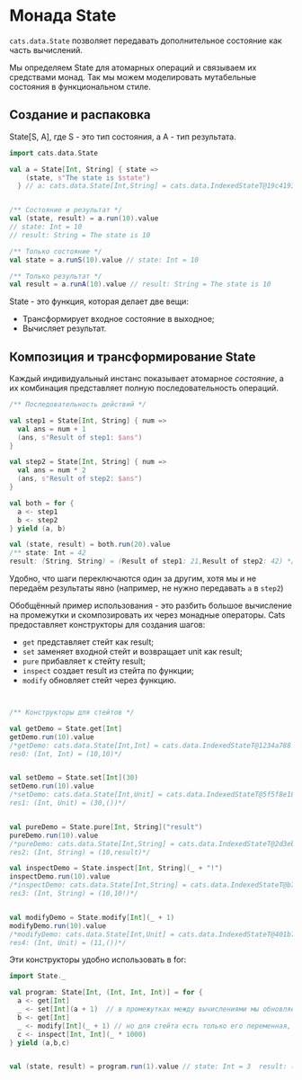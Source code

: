 # Монада State

`cats.data.State` позволяет передавать дополнительное состояние как часть вычислений.

Мы определяем State для атомарных операций и связываем их средствами монад. Так мы можем моделировать мутабельные состояния в функциональном стиле.

## Создание и распаковка

State[S, A], где S - это тип состояния, а A - тип результата.

```scala
import cats.data.State

val a = State[Int, String] { state =>
    (state, s"The state is $state")
  } // a: cats.data.State[Int,String] = cats.data.IndexedStateT@19c4193e


/** Состояние и результат */
val (state, result) = a.run(10).value
// state: Int = 10
// result: String = The state is 10

/** Только состояние */
val state = a.runS(10).value // state: Int = 10

/** Только результат */
val result = a.runA(10).value // result: String = The state is 10
```

State - это функция, которая делает две вещи:

- Трансформирует входное состояние в выходное;
- Вычисляет результат.


## Композиция и трансформирование State

Каждый индивидуальный инстанс показывает атомарное *состояние*, а их комбинация представляет полную последовательность операций. 

```scala
/** Последовательность действий */

val step1 = State[Int, String] { num => 
  val ans = num + 1
  (ans, s"Result of step1: $ans")
}

val step2 = State[Int, String] { num => 
  val ans = num * 2
  (ans, s"Result of step2: $ans")
}

val both = for {
  a <- step1
  b <- step2
} yield (a, b)

val (state, result) = both.run(20).value
/** state: Int = 42
result: (String, String) = (Result of step1: 21,Result of step2: 42) */
```

Удобно, что шаги переключаются один за другим, хотя мы и не передаём результаты явно (например, не нужно передавать `a` в `step2`)

Обобщённый пример использования - это разбить большое вычисление на промежутки и скомпозировать их через монадные операторы. Cats предоставляет конструкторы для создания шагов:

- `get` представляет стейт как result;
- `set` заменяет входной стейт и возвращает unit как result;
- `pure` прибавляет к стейту result;
- `inspect` создает result из стейта по функции;
- `modify` обновляет стейт через функцию.

```scala


/** Конструкторы для стейтов */

val getDemo = State.get[Int]
getDemo.run(10).value
/*getDemo: cats.data.State[Int,Int] = cats.data.IndexedStateT@1234a788
res0: (Int, Int) = (10,10)*/


val setDemo = State.set[Int](30)
setDemo.run(10).value
/*setDemo: cats.data.State[Int,Unit] = cats.data.IndexedStateT@5f5f8e18
res1: (Int, Unit) = (30,())*/


val pureDemo = State.pure[Int, String]("result")
pureDemo.run(10).value
/*pureDemo: cats.data.State[Int,String] = cats.data.IndexedStateT@2d3ebc98
res2: (Int, String) = (10,result)*/

val inspectDemo = State.inspect[Int, String](_ + "!")
inspectDemo.run(10).value
/*inspectDemo: cats.data.State[Int,String] = cats.data.IndexedStateT@b77995
res3: (Int, String) = (10,10!)*/


val modifyDemo = State.modify[Int](_ + 1)
modifyDemo.run(10).value
/*modifyDemo: cats.data.State[Int,Unit] = cats.data.IndexedStateT@401b7595
res4: (Int, Unit) = (11,())*/
```

Эти конструкторы удобно использовать в for:

```scala
import State._

val program: State[Int, (Int, Int, Int)] = for {
  a <- get[Int] 
  _ <- set[Int](a + 1)  // в промежутках между вычислениями мы обновляем стейт
  b <- get[Int] 
  _ <- modify[Int](_ + 1) // но для стейта есть только его переменная, а не три штуки
  c <- inspect[Int, Int](_ * 1000)
} yield (a,b,c)


val (state, result) = program.run(1).value // state: Int = 3  result: (Int, Int, Int) = (1,2,3000)
```

